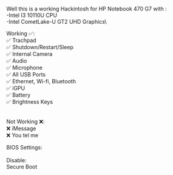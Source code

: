 Well this is a working Hackintosh for HP Notebook 470 G7 with :\
-Intel I3 10110U CPU\
-Intel CometLake-U GT2 UHD Graphics\

Working ✅:\
✅ Trachpad\
✅ Shutdown/Restart/Sleep\
✅ Internal Camera\
✅ Audio\
✅ Microphone\
✅ All USB Ports\
✅ Ethernet, Wi-fi, Bluetooth\
✅ iGPU\
✅ Battery\
✅ Brightness Keys\
\
\
Not Working ❌:\
❌ iMessage\
❌ You tel me


BIOS Settings:\
\
Disable:\
Secure Boot